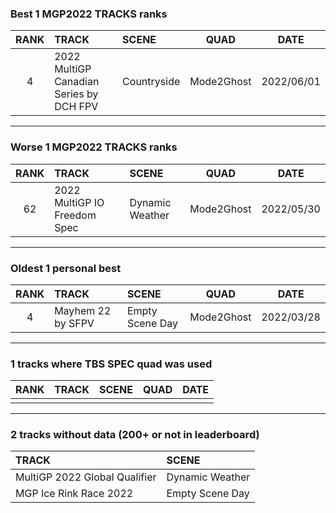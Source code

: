 ### Best 1 MGP2022 TRACKS ranks
|RANK|TRACK|SCENE|QUAD|DATE|
|:---:|:---|:---|:---:|:---:|
|4|2022 MultiGP Canadian Series by DCH FPV|Countryside|Mode2Ghost|2022/06/01|
---
### Worse 1 MGP2022 TRACKS ranks
|RANK|TRACK|SCENE|QUAD|DATE|
|:---:|:---|:---|:---:|:---:|
|62|2022 MultiGP IO Freedom Spec|Dynamic Weather|Mode2Ghost|2022/05/30|
---
### Oldest 1 personal best
|RANK|TRACK|SCENE|QUAD|DATE|
|:---:|:---|:---|:---:|:---:|
|4|Mayhem 22 by SFPV|Empty Scene Day|Mode2Ghost|2022/03/28|
---
### 1 tracks where TBS SPEC quad was used
|RANK|TRACK|SCENE|QUAD|DATE|
|:---:|:---|:---|:---:|:---:|
||||||
---
### 2 tracks without data (200+ or not in leaderboard)
|TRACK|SCENE|
|:---|:---|
|MultiGP 2022 Global Qualifier|Dynamic Weather|
|MGP Ice Rink Race 2022|Empty Scene Day|
